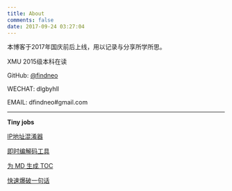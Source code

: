 ```yaml
---
title: About
comments: false
date: 2017-09-24 03:27:04
---
```




本博客于2017年国庆前后上线，用以记录与分享所学所思。

XMU 2015级本科在读

GitHub:	 [@findneo](https://github.com/findneo) 

WECHAT: dlgbyhll

EMAIL: dfindneo#gmail.com

------

**Tiny jobs**

[IP地址混淆器](https://findneo.github.io/IP-Obfuscator/) 	

[即时编解码工具](https://findneo.github.io/fcode/)		

[为 MD 生成 TOC](https://findneo.github.io/gen-markdown-content/)  		

[快速爆破一句话](https://findneo.github.io/stealshell/)

